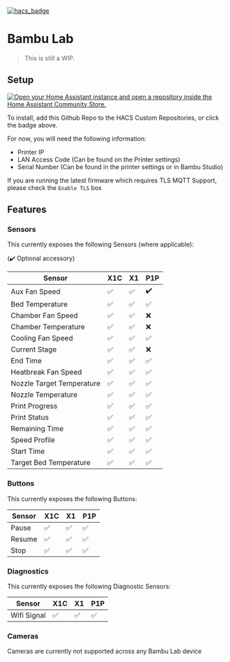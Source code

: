 [![hacs_badge](https://img.shields.io/badge/HACS-Custom-41BDF5.svg?style=for-the-badge)](https://github.com/hacs/integration)

# Bambu Lab

> This is still a WIP.

## Setup

[![Open your Home Assistant instance and open a repository inside the Home Assistant Community Store.](https://my.home-assistant.io/badges/hacs_repository.svg)](https://my.home-assistant.io/redirect/hacs_repository/?owner=greghesp&repository=ha-bambulab&category=Integration)

To install, add this Github Repo to the HACS Custom Repositories, or click the badge above.

For now, you will need the following information:
- Printer IP
- LAN Access Code (Can be found on the Printer settings)
- Serial Number (Can be found in the printer settings or in Bambu Studio)

If you are running the latest firmware which requires TLS MQTT Support, please check the `Enable TLS` box


## Features

### Sensors 
This currently exposes the following Sensors (where applicable):

(:heavy_check_mark: Optional accessory)

| Sensor        	            | X1C               	 | X1  	              | P1P 	              | 
|----------------------------|---------------------|--------------------|--------------------|
| Aux Fan Speed 	            | :white_check_mark:  | :white_check_mark: | :heavy_check_mark: |
| Bed Temperature 	          | :white_check_mark:  | :white_check_mark: | :white_check_mark: |
| Chamber Fan Speed	         | :white_check_mark:  | :white_check_mark: | :x:                |
| Chamber Temperature	       | :white_check_mark:  | :white_check_mark: | :x:                |
| Cooling Fan Speed	         | :white_check_mark:  | :white_check_mark: | :white_check_mark: |
| Current Stage	             | :white_check_mark:  | :white_check_mark: | :x:                |
| End Time                   | :white_check_mark:  | :white_check_mark: | :white_check_mark: |
| Heatbreak Fan Speed	       | :white_check_mark:  | :white_check_mark: | :white_check_mark: |
| Nozzle Target Temperature	 | :white_check_mark:  | :white_check_mark: | :white_check_mark: |
| Nozzle Temperature	        | :white_check_mark:  | :white_check_mark: | :white_check_mark: |
| Print Progress	            | :white_check_mark:  | :white_check_mark: | :white_check_mark: |
| Print Status	              | :white_check_mark:  | :white_check_mark: | :white_check_mark: |
| Remaining Time	            | :white_check_mark:  | :white_check_mark: | :white_check_mark: |
| Speed Profile              | :white_check_mark:  | :white_check_mark: | :white_check_mark: |
| Start Time                 | :white_check_mark:  | :white_check_mark: | :white_check_mark: |
| Target Bed Temperature     | :white_check_mark:  | :white_check_mark: | :white_check_mark: |

### Buttons 
This currently exposes the following Buttons:

| Sensor        	| X1C                	 | X1  	                | P1P 	              |
|-----------------|----------------------|----------------------|---------------------|
| Pause	          | :white_check_mark: 	 | :white_check_mark:   | :white_check_mark:  |
| Resume 	        | :white_check_mark:	 | :white_check_mark:   | :white_check_mark:  |
| Stop	          | :white_check_mark:	 | :white_check_mark:	  | :white_check_mark:  |

### Diagnostics 
This currently exposes the following Diagnostic Sensors:

| Sensor       | X1C                	 | X1  	              | P1P 	              |
|--------------|----------------------|--------------------|--------------------|
| Wifi Signal	 | :white_check_mark: 	 | :white_check_mark: | :white_check_mark: |

### Cameras

Cameras are currently not supported across any Bambu Lab device

